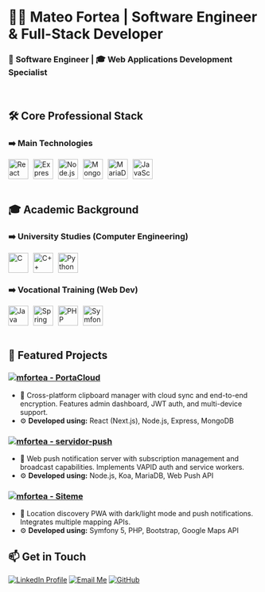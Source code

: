 # 👨‍💻 Mateo Fortea | Software Engineer & Full-Stack Developer
### 💼 **Software Engineer** | 🎓 **Web Applications Development Specialist**  

<br>

## 🛠️ Core Professional Stack

### **➡️  Main Technologies**
<div style="display: flex; flex-wrap: wrap; gap: 10px;">
  <img src="https://cdn.jsdelivr.net/gh/devicons/devicon/icons/react/react-original.svg" title="React" width="40" height="40"/>
  <img src="https://cdn.jsdelivr.net/gh/devicons/devicon/icons/express/express-original.svg" title="Express.js" width="40" height="40"/>
  <img src="https://cdn.jsdelivr.net/gh/devicons/devicon/icons/nodejs/nodejs-original.svg" title="Node.js" width="40" height="40"/>
  <img src="https://cdn.jsdelivr.net/gh/devicons/devicon/icons/mongodb/mongodb-original.svg" title="MongoDB" width="40" height="40"/>
  <img src="https://cdn.jsdelivr.net/gh/devicons/devicon/icons/mariadb/mariadb-original.svg" title="MariaDB" width="40" height="40"/>
  <img src="https://cdn.jsdelivr.net/gh/devicons/devicon/icons/javascript/javascript-original.svg" title="JavaScript" width="40" height="40"/>
</div>

<br>


## 🎓 Academic Background

### **➡️ University Studies (Computer Engineering)**
<div style="display: flex; flex-wrap: wrap; gap: 10px;">
  <img src="https://cdn.jsdelivr.net/gh/devicons/devicon/icons/c/c-original.svg" title="C" width="40" height="40"/>
  <img src="https://cdn.jsdelivr.net/gh/devicons/devicon/icons/cplusplus/cplusplus-original.svg" title="C++" width="40" height="40"/>
  <img src="https://cdn.jsdelivr.net/gh/devicons/devicon/icons/python/python-original.svg" title="Python" width="40" height="40"/>
</div>

### **➡️  Vocational Training (Web Dev)**
<div style="display: flex; flex-wrap: wrap; gap: 10px;">
  <img src="https://cdn.jsdelivr.net/gh/devicons/devicon/icons/java/java-original.svg" title="Java" width="40" height="40"/>
  <img src="https://cdn.jsdelivr.net/gh/devicons/devicon/icons/spring/spring-original.svg" title="Spring" width="40" height="40"/>
  <img src="https://cdn.jsdelivr.net/gh/devicons/devicon/icons/php/php-original.svg" title="PHP" width="40" height="40"/>
  <img src="https://cdn.jsdelivr.net/gh/devicons/devicon/icons/symfony/symfony-original.svg" title="Symfony" width="40" height="40"/>
</div>

<br>


## 🌟 Featured Projects

### [![mfortea - PortaCloud](https://img.shields.io/static/v1?label=mfortea&message=PortaCloud&color=blue&logo=github)](https://github.com/mfortea/PortaCloud)
- 📝 Cross-platform clipboard manager with cloud sync and end-to-end encryption. Features admin dashboard, JWT auth, and multi-device support.
- ⚙️ **Developed using:** React (Next.js), Node.js, Express, MongoDB  

### [![mfortea - servidor-push](https://img.shields.io/static/v1?label=mfortea&message=servidor-push&color=blue&logo=github)](https://github.com/mfortea/servidor-push)
- 📝 Web push notification server with subscription management and broadcast capabilities. Implements VAPID auth and service workers.
- ⚙️ **Developed using:** Node.js, Koa, MariaDB, Web Push API  

### [![mfortea - Siteme](https://img.shields.io/static/v1?label=mfortea&message=Siteme&color=blue&logo=github)](https://github.com/mfortea/Siteme)
- 📝 Location discovery PWA with dark/light mode and push notifications. Integrates multiple mapping APIs.
- ⚙️ **Developed using:** Symfony 5, PHP, Bootstrap, Google Maps API  

## 📫 Get in Touch

[![LinkedIn Profile](https://img.shields.io/badge/LinkedIn-Profile-0A66C2?style=flat-square&logo=linkedin&logoColor=white)](https://linkedin.com/in/mateoforteadugo)
[![Email Me](https://img.shields.io/badge/Email-Contact-EA4335?style=flat-square&logo=gmail&logoColor=white)](mailto:mateofortea.info@gmail.com)
[![GitHub](https://img.shields.io/badge/GitHub-Repositories-181717?style=flat-square&logo=github&logoColor=white)](https://github.com/mfortea)
